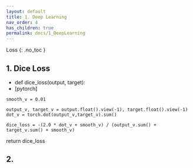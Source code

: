 ```yaml
---
layout: default
title: 1. Deep Learning
nav_order: 4
has_children: true
permalink: docs/1_DeepLearning
---
```


 Loss
{: .no_toc }

## 1. Dice Loss 

* def dice_loss(output, target):
* [pytorch] 

```
smooth_v = 0.01

output_v, target_v = output.float().view(-1), target.float().view(-1)
dot_v = torch.dot(output_v,target_v).sum()

dice_loss = -(2.0 * dot_v + smooth_v) / (output_v.sum() + target_v.sum() + smooth_v)
```

return dice_loss


## 2. 
